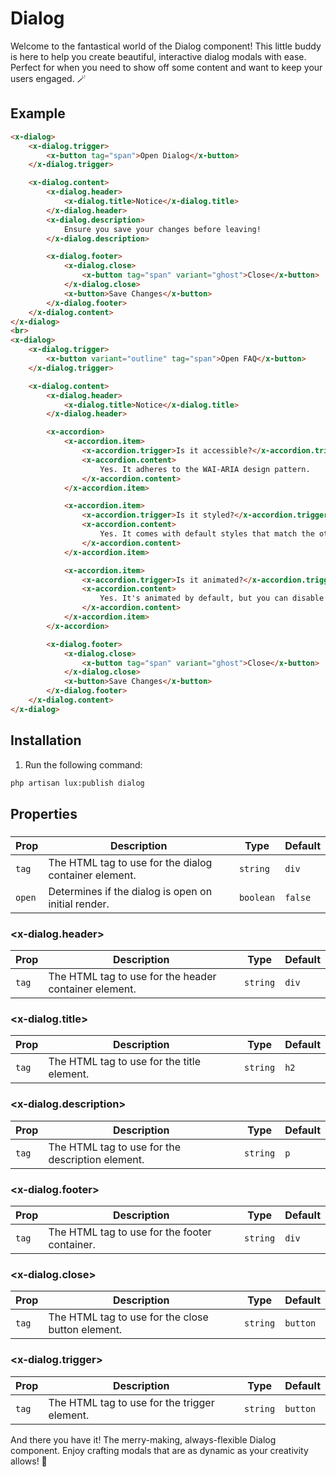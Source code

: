 # Dialog

Welcome to the fantastical world of the Dialog component! This little buddy is here to help you create beautiful, interactive dialog modals with ease. Perfect for when you need to show off some content and want to keep your users engaged. 🪄

## Example

```html
<x-dialog>
    <x-dialog.trigger>
        <x-button tag="span">Open Dialog</x-button>    
    </x-dialog.trigger>

    <x-dialog.content>
        <x-dialog.header>
            <x-dialog.title>Notice</x-dialog.title>
        </x-dialog.header>
        <x-dialog.description>
            Ensure you save your changes before leaving!
        </x-dialog.description>

        <x-dialog.footer>
            <x-dialog.close>
                <x-button tag="span" variant="ghost">Close</x-button>    
            </x-dialog.close>
            <x-button>Save Changes</x-button>
        </x-dialog.footer>
    </x-dialog.content>
</x-dialog>
<br>
<x-dialog>
    <x-dialog.trigger>
        <x-button variant="outline" tag="span">Open FAQ</x-button>    
    </x-dialog.trigger>

    <x-dialog.content>
        <x-dialog.header>
            <x-dialog.title>Notice</x-dialog.title>
        </x-dialog.header>

        <x-accordion>
            <x-accordion.item>
                <x-accordion.trigger>Is it accessible?</x-accordion.trigger>
                <x-accordion.content>
                    Yes. It adheres to the WAI-ARIA design pattern.
                </x-accordion.content>
            </x-accordion.item>

            <x-accordion.item>
                <x-accordion.trigger>Is it styled?</x-accordion.trigger>
                <x-accordion.content>
                    Yes. It comes with default styles that match the other components' aesthetic.
                </x-accordion.content>
            </x-accordion.item>

            <x-accordion.item>
                <x-accordion.trigger>Is it animated?</x-accordion.trigger>
                <x-accordion.content>
                    Yes. It's animated by default, but you can disable it if you prefer.
                </x-accordion.content>
            </x-accordion.item>
        </x-accordion>

        <x-dialog.footer>
            <x-dialog.close>
                <x-button tag="span" variant="ghost">Close</x-button>    
            </x-dialog.close>
            <x-button>Save Changes</x-button>
        </x-dialog.footer>
    </x-dialog.content>
</x-dialog>
```

## Installation

1. Run the following command:

```bash
php artisan lux:publish dialog
```

## Properties

### <x-dialog>
| Prop            | Description                                                  | Type      | Default |
|-----------------|--------------------------------------------------------------|-----------|---------|
| `tag`           | The HTML tag to use for the dialog container element.        | `string`  | `div`   |
| `open`          | Determines if the dialog is open on initial render.          | `boolean` | `false` |

### <x-dialog.header>
| Prop            | Description                                                  | Type      | Default |
|-----------------|--------------------------------------------------------------|-----------|---------|
| `tag`           | The HTML tag to use for the header container element.        | `string`  | `div`   |

### <x-dialog.title>
| Prop   | Description                                        | Type     | Default |
|--------|----------------------------------------------------|----------|---------|
| `tag`  | The HTML tag to use for the title element.         | `string` | `h2`    |

### <x-dialog.description>
| Prop   | Description                                        | Type     | Default |
|--------|----------------------------------------------------|----------|---------|
| `tag`  | The HTML tag to use for the description element.   | `string` | `p`     |

### <x-dialog.footer>
| Prop   | Description                                        | Type     | Default |
|--------|----------------------------------------------------|----------|---------|
| `tag`  | The HTML tag to use for the footer container.      | `string` | `div`   |

### <x-dialog.close>
| Prop   | Description                                        | Type     | Default |
|--------|----------------------------------------------------|----------|---------|
| `tag`  | The HTML tag to use for the close button element.  | `string` | `button` |

### <x-dialog.trigger>
| Prop   | Description                                        | Type     | Default |
|--------|----------------------------------------------------|----------|---------|
| `tag`  | The HTML tag to use for the trigger element.       | `string` | `button` |

And there you have it! The merry-making, always-flexible Dialog component. Enjoy crafting modals that are as dynamic as your creativity allows! 🎉